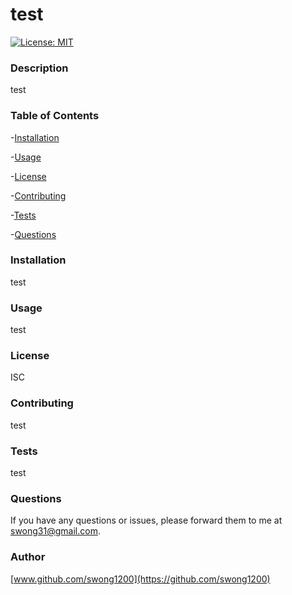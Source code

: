 # test
[![License: MIT](https://img.shields.io/badge/License-MIT-yellow.svg)](https://opensource.org/licenses/MIT)




### Description
test
### Table of Contents
-[Installation](#installation)

-[Usage](#usage)

-[License](#license)

-[Contributing](#contributing)

-[Tests](#tests)

-[Questions](#questions)

### Installation
test
### Usage
test
### License
ISC
### Contributing
test
### Tests
test
### Questions
If you have any questions or issues, please forward them to me at swong31@gmail.com.
### Author
[www.github.com/swong1200](https://github.com/swong1200)
  